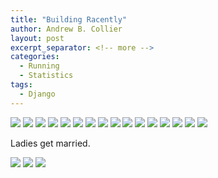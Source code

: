 ```yaml
---
title: "Building Racently"
author: Andrew B. Collier
layout: post
excerpt_separator: <!-- more -->
categories:
  - Running
  - Statistics
tags:
  - Django
---
```


<!-- more -->

<img src="{{ site.baseurl }}/static/img/2017/03/racently-confused-henry-nobby-clarke.png">
<img src="{{ site.baseurl }}/static/img/2017/03/racently-henry-clark.png">
<img src="{{ site.baseurl }}/static/img/2017/03/racently-nobby-clark.png">
<img src="{{ site.baseurl }}/static/img/2017/03/racently-henry-nobby-clark.png">

<img src="{{ site.baseurl }}/static/img/2017/03/racently-confused-vicky-victoria-white.png">
<img src="{{ site.baseurl }}/static/img/2017/03/racently-vicky-white.png">
<img src="{{ site.baseurl }}/static/img/2017/03/racently-victoria-white.png">

<img src="{{ site.baseurl }}/static/img/2017/03/racently-daydreamer.png">
<img src="{{ site.baseurl }}/static/img/2017/03/racently-brucicle.png">

<img src="{{ site.baseurl }}/static/img/2017/03/racently-mike-cathy-brown.png">

<img src="{{ site.baseurl }}/static/img/2017/03/racently-barnacle-bill.png">

<img src="{{ site.baseurl }}/static/img/2017/03/racently-robyn-pitot.png">
<img src="{{ site.baseurl }}/static/img/2017/03/racently-robyn-bastable.png">

<img src="{{ site.baseurl }}/static/img/2017/03/racently-moggy.png">

<img src="{{ site.baseurl }}/static/img/2017/03/racently-rautenbach.png">
<img src="{{ site.baseurl }}/static/img/2017/03/racently-petzer.png">

Ladies get married.

<img src="{{ site.baseurl }}/static/img/2017/03/racently-sandy-roux.png">
<img src="{{ site.baseurl }}/static/img/2017/03/racently-sandy-joubert.png">

<img src="{{ site.baseurl }}/static/img/2017/03/racently-one-name-many-athletes.png">
